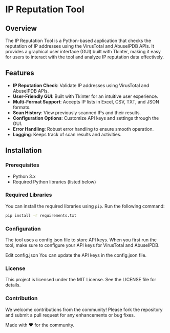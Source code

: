 # IP Reputation Tool

## Overview
The IP Reputation Tool is a Python-based application that checks the reputation of IP addresses using the VirusTotal and AbuseIPDB APIs. It provides a graphical user interface (GUI) built with Tkinter, making it easy for users to interact with the tool and analyze IP reputation data effectively.

## Features
- **IP Reputation Check**: Validate IP addresses using VirusTotal and AbuseIPDB APIs.
- **User-Friendly GUI**: Built with Tkinter for an intuitive user experience.
- **Multi-Format Support**: Accepts IP lists in Excel, CSV, TXT, and JSON formats.
- **Scan History**: View previously scanned IPs and their results.
- **Configuration Options**: Customize API keys and settings through the GUI.
- **Error Handling**: Robust error handling to ensure smooth operation.
- **Logging**: Keeps track of scan results and activities.

## Installation

### Prerequisites
- Python 3.x
- Required Python libraries (listed below)

### Required Libraries
You can install the required libraries using `pip`. Run the following command:

```bash
pip install -r requirements.txt
```

### Configuration
The tool uses a config.json file to store API keys. When you first run the tool, make sure to configure your API keys for VirusTotal and AbuseIPDB.

Edit config.json
You can update the API keys in the config.json file.

### License
This project is licensed under the MIT License. See the LICENSE file for details.

### Contribution
We welcome contributions from the community! Please fork the repository and submit a pull request for any enhancements or bug fixes.

Made with ❤️ for the community.


